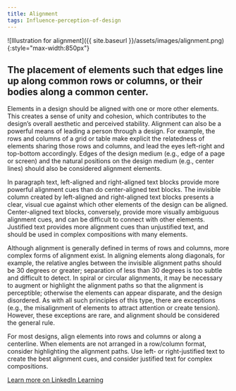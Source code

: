 ```yaml
---
title: Alignment
tags: Influence-perception-of-design
---
```


![Illustration for alignment]({{ site.baseurl }}/assets/images/alignment.png){:style="max-width:850px"}

## The placement of elements such that edges line up along common rows or columns, or their bodies along a common center.

<!--more-->

Elements in a design should be aligned with one or more other elements. This creates a sense of unity and cohesion, which contributes to the design’s overall aesthetic and perceived stability. Alignment can also be a powerful means of leading a person through a design. For example, the rows and columns of a grid or table make explicit the relatedness of elements sharing those rows and columns, and lead the eyes left-right and top-bottom accordingly. Edges of the design medium (e.g., edge of a page or screen) and the natural positions on the design medium (e.g., center lines) should also be considered alignment elements.

In paragraph text, left-aligned and right-aligned text blocks provide more powerful alignment cues than do center-aligned text blocks. The invisible column created by left-aligned and right-aligned text blocks presents a clear, visual cue against which other elements of the design can be aligned. Center-aligned text blocks, conversely, provide more visually ambiguous alignment cues, and can be difficult to connect with other elements. Justified text provides more alignment cues than unjustified text, and should be used in complex compositions with many elements.

Although alignment is generally defined in terms of rows and columns, more complex forms of alignment exist. In aligning elements along diagonals, for example, the relative angles between the invisible alignment paths should be 30 degrees or greater; separation of less than 30 degrees is too subtle and difficult to detect. In spiral or circular alignments, it may be necessary to augment or highlight the alignment paths so that the alignment is perceptible; otherwise the elements can appear disparate, and the design disordered. As with all such principles of this type, there are exceptions (e.g., the misalignment of elements to attract attention or create tension). However, these exceptions are rare, and alignment should be considered the general rule.

For most designs, align elements into rows and columns or along a centerline. When elements are not arranged in a row/column format, consider highlighting the alignment paths. Use left- or right-justified text to create the best alignment cues, and consider justified text for complex compositions.

[Learn more on LinkedIn Learning](https://www.linkedin.com/learning/universal-principles-of-design/alignment)
